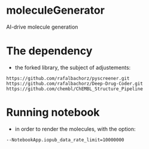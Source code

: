 moleculeGenerator
==============================

AI-drive molecule generation

# The dependency
* the forked library, the subject of adjustements: 
```
https://github.com/rafalbachorz/pyscreener.git
https://github.com/rafalbachorz/Deep-Drug-Coder.git
https://github.com/chembl/ChEMBL_Structure_Pipeline
```
# Running notebook
* in order to render the molecules, with the option:
```
--NotebookApp.iopub_data_rate_limit=10000000
```
